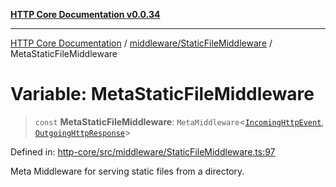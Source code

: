 [**HTTP Core Documentation v0.0.34**](../../../README.md)

***

[HTTP Core Documentation](../../../modules.md) / [middleware/StaticFileMiddleware](../README.md) / MetaStaticFileMiddleware

# Variable: MetaStaticFileMiddleware

> `const` **MetaStaticFileMiddleware**: `MetaMiddleware`\<[`IncomingHttpEvent`](../../../IncomingHttpEvent/classes/IncomingHttpEvent.md), [`OutgoingHttpResponse`](../../../OutgoingHttpResponse/classes/OutgoingHttpResponse.md)\>

Defined in: [http-core/src/middleware/StaticFileMiddleware.ts:97](https://github.com/stonemjs/http-core/blob/eaa01dbfed8a1d56fab239821e27802dd54ab017/src/middleware/StaticFileMiddleware.ts#L97)

Meta Middleware for serving static files from a directory.
